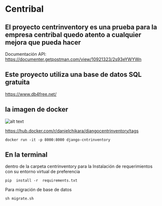 # Centribal
## El proyecto centrinventory es una prueba para la empresa centribal quedo atento a cualquier mejora que pueda hacer





Documentación API: https://documenter.getpostman.com/view/10921323/2s93eYWYWn

## Este proyecto utiliza una base de datos SQL  gratuita 
https://www.db4free.net/   



## la imagen de docker

![alt text](https://4096122335-files.gitbook.io/~/files/v0/b/gitbook-legacy-files/o/spaces%2F-M25eE8ddpsYLEnGsGVW%2Favatar-1587573693529.png?generation=1587573693986865&alt=media)


https://hub.docker.com/r/danielchikara/djangocentrinventory/tags

```
docker run -it -p 8000:8000 django-cntrinventory
```
## En la terminal 
dentro de la carpeta centrinventory 
para la Instalación de requerimientos  con su entorno virtual de preferencia  
```
pip  install -r  requirements.txt  
```
Para migración de base de datos  
```
sh migrate.sh  
```



